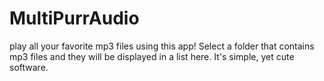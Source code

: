 # MultiPurrAudio
play all your favorite mp3 files using this app! Select a folder that contains mp3 files and they will be displayed in a list here. It's simple, yet cute software.
